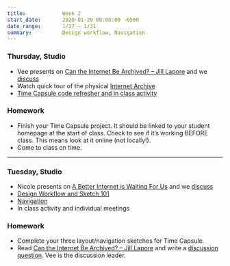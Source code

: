 ```yaml
---
title:            Week 2
start_date:       2020-01-20 00:00:00 -0500
date_range:       1/27 – 1/31
summary:          Design workflow, Navigation
---
```


### Thursday, Studio

- Vee presents on [Can the Internet Be Archived? – Jill Lapore](https://www.newyorker.com/magazine/2015/01/26/cobweb) and we [discuss](https://paper.dropbox.com/doc/CI20-Week-2-Can-The-Internet-Be-Archived--AtM1uorhtW47tbmyy5I9Xw2bAQ-azO7FVrcKljNyw702j8iI)
- Watch quick tour of the physical [Internet Archive](https://www.youtube.com/watch?v=ec_-fgy3EGY)
- [Time Capsule code refresher and in class activity](https://paper.dropbox.com/doc/Week-2-Time-Capsule-Code-Refresher--AtTBMG~Uy20wjpalolGRKUDVAQ-Zo1k8AKgxu4apGsm7qWsc)

### Homework
- Finish your Time Capsule project. It should be linked to your student homepage at the start of class. Check to see if it&rsquo;s working BEFORE class. This means look at it online (not locally!).
- Come to class on time.

---

### Tuesday, Studio

- Nicole presents on [A Better Internet is Waiting For Us](https://www.nytimes.com/interactive/2019/11/30/opinion/social-media-future.html) and we [discuss](https://paper.dropbox.com/doc/Week-2-Reading-Discussion--As3rMCqRM4VLFeNNhj_pkSnqAQ-0zK3GiMmOSRRCrxlt3Zok)
- [Design Workflow and Sketch 101](https://paper.dropbox.com/doc/Week-2-Design-Workflow-Navigation--AtM3xe567kXjy6kU65pszwdiAQ-QAxYO8337IKMBEMPvxIBO)
- [Navigation](https://paper.dropbox.com/doc/Week-2-Design-Workflow-Navigation--AtM3xe567kXjy6kU65pszwdiAg-QAxYO8337IKMBEMPvxIBO#:uid=723451082126193772631202&h2=Navigation)
- In class activity and individual meetings


### Homework

- Complete your three layout/navigation sketches for Time Capsule.
- Read [Can the Internet Be Archived? – Jill Lapore](https://www.newyorker.com/magazine/2015/01/26/cobweb) and write a [discussion question](https://paper.dropbox.com/doc/CI20-Week-2-Can-The-Internet-Be-Archived--AtM1uorhtW47tbmyy5I9Xw2bAQ-azO7FVrcKljNyw702j8iI). Vee is the discussion leader.
